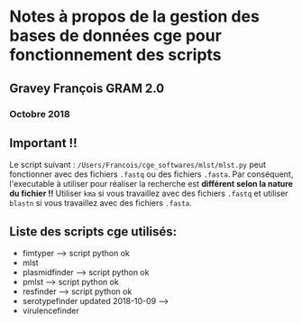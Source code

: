 # Notes à propos de la gestion des bases de données cge pour fonctionnement des scripts

## Gravey François GRAM 2.0
### Octobre 2018

## Important !!

Le script suivant : `/Users/Francois/cge_softwares/mlst/mlst.py` peut fonctionner avec des fichiers `.fastq` ou des fichiers `.fasta`. Par conséquent, l'executable à utiliser pour réaliser la recherche est **différent selon la nature du fichier !!** Utiliser `kma` si vous travaillez avec des fichiers `.fastq` et utiliser `blastn` si vous travaillez avec des fichiers `.fasta`.


## Liste des scripts cge utilisés:

- fimtyper --> script python ok
- mlst
- plasmidfinder --> script python ok
- pmlst --> script python ok
- resfinder --> script python ok
- serotypefinder updated 2018-10-09 --> 
- virulencefinder
